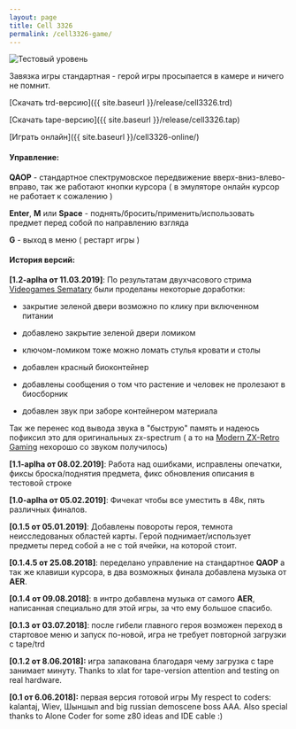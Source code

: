 ```yaml
---
layout: page
title: Cell 3326
permalink: /cell3326-game/
---
```


![Тестовый уровень](/images/cell3326.png)

Завязка игры стандартная - герой игры просыпается в камере и ничего не помнит.

[Скачать trd-версию]({{ site.baseurl }}/release/cell3326.trd)

[Скачать tape-версию]({{ site.baseurl }}/release/cell3326.tap)

[Играть онлайн]({{ site.baseurl }}/cell3326-online/)

#### Управление:

**QAOP** - стандартное спектрумовское передвижение вверх-вниз-влево-вправо, так же работают кнопки курсора ( в эмуляторе онлайн курсор не работает к сожалению )

 **Enter**, **M** или **Space** - поднять/бросить/применить/использовать предмет перед собой по направлению взгляда

 **G** - выход в меню ( рестарт игры )

#### История версий:

**[1.2-aplha от 11.03.2019]**: По результатам двухчасового стрима [Videogames Sematary](https://www.youtube.com/watch?v=1asxkZmPdSs)  были проделаны некоторые доработки:

- закрытие зеленой двери возможно по клику при включенном питании

- добавлено закрытие зеленой двери ломиком

- ключом-ломиком тоже можно ломать стулья кровати и столы

- добавлен красный биоконтейнер

- добавлены сообщения о том что растение и человек не пролезают в биосборник

- добавлен звук при заборе контейнером материала

Так же перенес код вывода звука в "быструю" память и надеюсь пофиксил это для оригинальных zx-spectrum ( а то на [Modern ZX-Retro Gaming](https://www.youtube.com/channel/UCRaQvNIoRHHkKSsVw4CYC5g)  нехорошо со звуком получилось)

**[1.1-aplha от 08.02.2019]**: Работа над ошибками, исправлены опечатки, фиксы броска/поднятия предмета, фикс обновления описания в тестовой строке

**[1.0-aplha от 05.02.2019]**: Фичекат чтобы все уместить в 48к, пять различных финалов.

**[0.1.5 от 05.01.2019]**: Добавлены повороты героя, темнота неисследованых областей карты. Герой поднимает/использует предметы перед собой а не с той ячейки, на которой стоит.

**[0.1.4.5 от 25.08.2018]**: переделано управление на стандартное **QAOP**  а так же клавиши курсора, в два возможных финала добавлена музыка от **AER**.

**[0.1.4 от 09.08.2018]**: в интро добавлена музыка от самого **AER**, написанная специально для этой игры, за что ему большое спасибо.

**[0.1.3 от 03.07.2018]**: после гибели главного героя возможен переход в стартовое меню и запуск по-новой, игра не требует повторной загрузки с tape/trd

**[0.1.2 от 8.06.2018]:** игра запакована благодаря чему загрузка с tape занимает минуту. 
Thanks to xlat for tape-version attention and testing on real hardware.

**[0.1 от 6.06.2018]:** первая версия готовой игры
My respect to coders: kalantaj, Wiev, Шыншыл and big russian demoscene boss AAA. Also special thanks to Alone Coder for some z80 ideas and IDE cable :) 